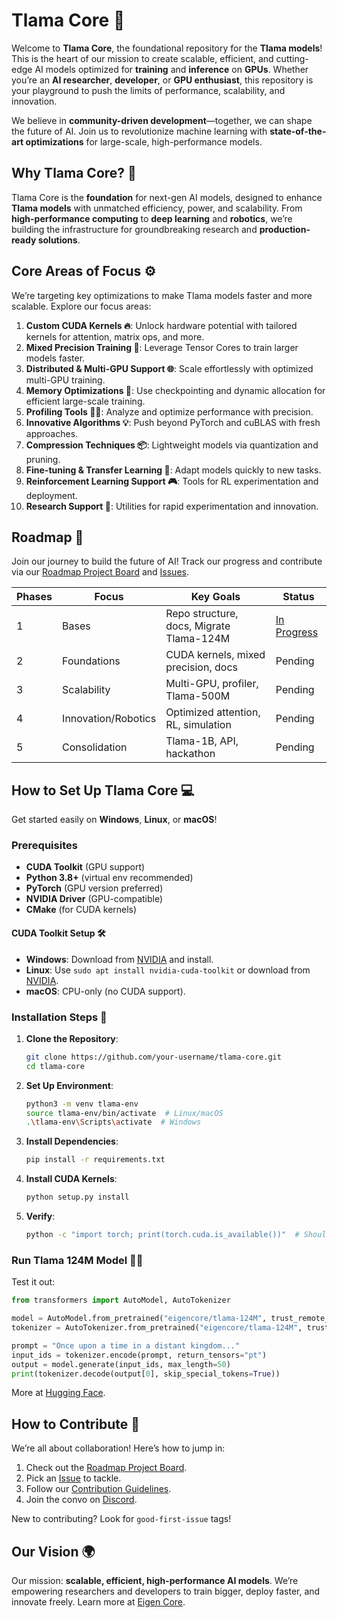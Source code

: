 
# **Tlama Core** 🚀

Welcome to **Tlama Core**, the foundational repository for the **Tlama models**! This is the heart of our mission to create scalable, efficient, and cutting-edge AI models optimized for **training** and **inference** on **GPUs**. Whether you’re an **AI researcher**, **developer**, or **GPU enthusiast**, this repository is your playground to push the limits of performance, scalability, and innovation.

We believe in **community-driven development**—together, we can shape the future of AI. Join us to revolutionize machine learning with **state-of-the-art optimizations** for large-scale, high-performance models.

## **Why Tlama Core?** 🤔

Tlama Core is the **foundation** for next-gen AI models, designed to enhance **Tlama models** with unmatched efficiency, power, and scalability. From **high-performance computing** to **deep learning** and **robotics**, we’re building the infrastructure for groundbreaking research and **production-ready solutions**.

## **Core Areas of Focus** ⚙️

We’re targeting key optimizations to make Tlama models faster and more scalable. Explore our focus areas:

1. **Custom CUDA Kernels 🔥**: Unlock hardware potential with tailored kernels for attention, matrix ops, and more.
2. **Mixed Precision Training 💎**: Leverage Tensor Cores to train larger models faster.
3. **Distributed & Multi-GPU Support 🌐**: Scale effortlessly with optimized multi-GPU training.
4. **Memory Optimizations 🧠**: Use checkpointing and dynamic allocation for efficient large-scale training.
5. **Profiling Tools 🕵️‍♂️**: Analyze and optimize performance with precision.
6. **Innovative Algorithms 💡**: Push beyond PyTorch and cuBLAS with fresh approaches.
7. **Compression Techniques 📦**: Lightweight models via quantization and pruning.
8. **Fine-tuning & Transfer Learning 🔄**: Adapt models quickly to new tasks.
9. **Reinforcement Learning Support 🎮**: Tools for RL experimentation and deployment.
10. **Research Support 🔬**: Utilities for rapid experimentation and innovation.

## **Roadmap 📅**

Join our journey to build the future of AI! Track our progress and contribute via our [Roadmap Project Board](https://github.com/orgs/eigencore/projects/1) and [Issues](https://github.com/eigencore/tlama-core/issues).

| Phases   | Focus                 | Key Goals                            | Status            |
|-----------|-----------------------|--------------------------------------|-------------------|
| 1   | Bases                 | Repo structure, docs, Migrate Tlama-124M   | [In Progress](https://github.com/orgs/eigencore/projects/1) |
| 2   | Foundations           | CUDA kernels, mixed precision, docs  | Pending           |
| 3   | Scalability           | Multi-GPU, profiler, Tlama-500M      | Pending           |
| 4   | Innovation/Robotics   | Optimized attention, RL, simulation  | Pending           |
| 5   | Consolidation         | Tlama-1B, API, hackathon             | Pending           |

## **How to Set Up Tlama Core** 💻

Get started easily on **Windows**, **Linux**, or **macOS**!

### **Prerequisites**
- **CUDA Toolkit** (GPU support)
- **Python 3.8+** (virtual env recommended)
- **PyTorch** (GPU version preferred)
- **NVIDIA Driver** (GPU-compatible)
- **CMake** (for CUDA kernels)

#### **CUDA Toolkit Setup** 🛠️
- **Windows**: Download from [NVIDIA](https://developer.nvidia.com/cuda-downloads) and install.
- **Linux**: Use `sudo apt install nvidia-cuda-toolkit` or download from [NVIDIA](https://developer.nvidia.com/cuda-downloads).
- **macOS**: CPU-only (no CUDA support).

### **Installation Steps** 🚀
1. **Clone the Repository**:
   ```bash
   git clone https://github.com/your-username/tlama-core.git
   cd tlama-core
   ```
2. **Set Up Environment**:
   ```bash
   python3 -m venv tlama-env
   source tlama-env/bin/activate  # Linux/macOS
   .\tlama-env\Scripts\activate  # Windows
   ```
3. **Install Dependencies**:
   ```bash
   pip install -r requirements.txt
   ```
4. **Install CUDA Kernels**:
   ```bash
   python setup.py install
   ```
5. **Verify**:
   ```bash
   python -c "import torch; print(torch.cuda.is_available())"  # Should output True
   ```

### **Run Tlama 124M Model 🏃‍♂️**
Test it out:
```python
from transformers import AutoModel, AutoTokenizer

model = AutoModel.from_pretrained("eigencore/tlama-124M", trust_remote_code=True)
tokenizer = AutoTokenizer.from_pretrained("eigencore/tlama-124M", trust_remote_code=True)

prompt = "Once upon a time in a distant kingdom..."
input_ids = tokenizer.encode(prompt, return_tensors="pt")
output = model.generate(input_ids, max_length=50)
print(tokenizer.decode(output[0], skip_special_tokens=True))
```
More at [Hugging Face](https://huggingface.co/eigencore/tlama-124M).

## **How to Contribute 🌟**

We’re all about collaboration! Here’s how to jump in:
1. Check out the [Roadmap Project Board](https://github.com/your-username/tlama-core/projects/1).
2. Pick an [Issue](https://github.com/your-username/tlama-core/issues) to tackle.
3. Follow our [Contribution Guidelines](https://eigen-core.gitbook.io/tlama-core-docs/contributing/how-to-contribute).
4. Join the convo on [Discord](https://discord.gg/eXyva8uR).

New to contributing? Look for `good-first-issue` tags!

## **Our Vision 🌍**

Our mission: **scalable, efficient, high-performance AI models**. We’re empowering researchers and developers to train bigger, deploy faster, and innovate freely. Learn more at [Eigen Core](https://www.eigencore.org).